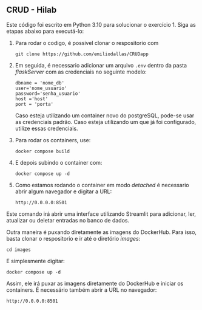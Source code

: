 ## CRUD - Hilab

Este código foi escrito em Python 3.10 para solucionar o exercício 1. Siga as etapas abaixo para executá-lo:

1. Para rodar o codigo, é possivel clonar o respositorio com 
    ```
    git clone https://github.com/emiliodallas/CRUDapp
    ```

2. Em seguida, é necessario adicionar um arquivo `.env` dentro da pasta _flaskServer_ com as credenciais no seguinte modelo:
    ```
    dbname = 'nome_db'
    user='nome_usuario'
    password='senha_usuario'
    host ='host'
    port = 'porta'
    ```

    Caso esteja utilizando um container novo do postgreSQL, pode-se usar as credenciais padrão. Caso esteja utilizando um que já foi configurado, utilize essas credenciais.

3. Para rodar os containers, use: 
    ```
    docker compose build
    ```

4. E depois subindo o container com:
    ```
    docker compose up -d
    ```

5. Como estamos rodando o container em modo _detached_ é necessario abrir algum navegador e digitar a URL:

    ```    
    http://0.0.0.0:8501
    ```

Este comando irá abrir uma interface utilizando Streamlit para adicionar, ler, atualizar ou deletar entradas no banco de dados.


Outra maneira é puxando diretamente as imagens do DockerHub. Para isso, basta clonar o respositorio e ir até o diretório _images_:

    cd images

E simplesmente digitar:

    
    docker compose up -d
    

Assim, ele irá puxar as imagens diretamente do DockerHub e iniciar os containers. É necessário também abrir a URL no navegador:


    http://0.0.0.0:8501

